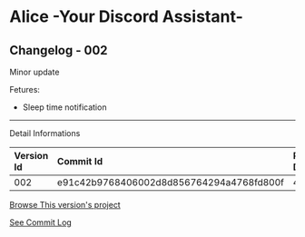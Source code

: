 # Alice -Your Discord Assistant-
## Changelog - 002

Minor update

Fetures:
- Sleep time notification

---
Detail Informations

|Version Id|Commit Id|Release Date|
|:--|:--|:--|
|002|e91c42b9768406002d8d856764294a4768fd800f|4/19/2019|

[Browse This version's project](https://github.com/mkaraki/Discord-Alice/tree/e91c42b9768406002d8d856764294a4768fd800f)

[See Commit Log](https://github.com/mkaraki/Discord-Alice/commit/e91c42b9768406002d8d856764294a4768fd800f)